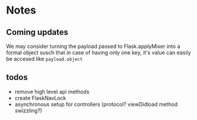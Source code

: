 # Notes

## Coming updates

We may consider turning the payload passed to Flask.applyMixer into a formal object susch that in case of having only one key, it's value can easily be   accesed like  `payload.object`

## todos

- remove high level api methods
- create FlaskNavLock
- asynchronous setup for controllers (protocol? viewDidload method swizzling?)